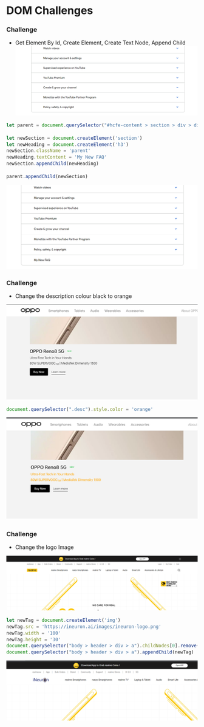# DOM Challenges 

### Challenge
- Get Element By Id, Create Element, Create Text Node, Append Child
![Before](./q31.png)

```js
let parent = document.querySelector("#hcfe-content > section > div > div > article > nav")

let newSection = document.createElement('section')
let newHeading = document.createElement('h3')
newSection.className = 'parent'
newHeading.textContent = 'My New FAQ'
newSection.appendChild(newHeading)

parent.appendChild(newSection)
```
![After](./q32.png)

### Challenge

-  Change the description colour black to orange

![Before](./q201.png)
```js
document.querySelector(".desc").style.color = 'orange'
```
![Before](./q202.png)

### Challenge
- Change the logo Image

![Before](./q111.png)
```js
let newTag = document.createElement('img')
newTag.src = 'https://ineuron.ai/images/ineuron-logo.png'
newTag.width = '100'
newTag.height = '30'
document.querySelector("body > header > div > a").childNodes[0].remove()
document.querySelector("body > header > div > a").appendChild(newTag)
```

![After](./q112.png)